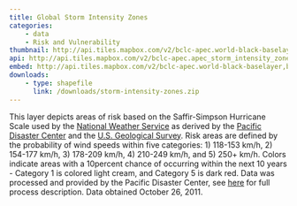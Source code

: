 ```yaml
---
title: Global Storm Intensity Zones
categories: 
    - data
    - Risk and Vulnerability
thumbnail: http://api.tiles.mapbox.com/v2/bclc-apec.world-black-baselayer,bclc-apec.apec_storm_intensity_zones,mapbox.world-borders-light/3/6/3.png128
api: http://api.tiles.mapbox.com/v2/bclc-apec.apec_storm_intensity_zones.json
embed: http://api.tiles.mapbox.com/v2/bclc-apec.world-black-baselayer,bclc-apec.apec_storm_intensity_zones,mapbox.world-borders-light/mm/zoompan,tooltips,legend,zoomwheel,bwdetect,zoombox,attribution.html#3/14.212612560780041/132.0442577991364
downloads:
    - type: shapefile
      link: /downloads/storm-intensity-zones.zip
---
```

<p>This layer depicts areas of risk based on the Saffir-Simpson Hurricane Scale used by the <a href="http://www.nhc.noaa.gov/aboutsshs.shtml">National Weather Service</a> as derived by the <a href="http://www.pdc.org/">Pacific Disaster Center</a> and the <a href="http://www.usgs.gov">U.S. Geological Survey</a>. Risk areas are defined by the probability of wind speeds within five categories: 1) 118-153 km/h, 2) 154-177 km/h, 3) 178-209 km/h, 4) 210-249 km/h, and 5) 250+ km/h. Colors indicate areas with a 10percent chance of occurring within the next 10 years - Category 1 is colored light cream, and Category 5 is dark red. Data was processed and provided by the Pacific Disaster Center, see <a href="http://www.pdc.org/mde/full_metadata.jsp?docId={D5F86ED2-CA65-4114-815D-471A8027D260}">here</a> for full process description. Data obtained October 26, 2011.</p>